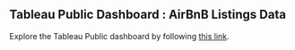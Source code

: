 ## Tableau Public Dashboard : AirBnB Listings Data

Explore the Tableau Public dashboard by following [this link](https://public.tableau.com/shared/SG3CZG75Q?:display_count=n&:origin=viz_share_link).
